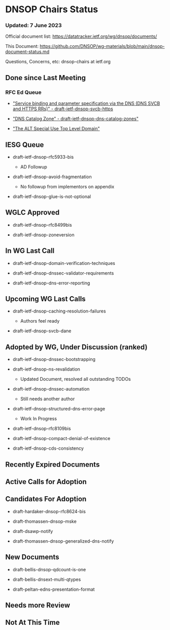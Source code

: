 # DNSOP Chairs Status
### Updated: 7 June 2023

Official document list: https://datatracker.ietf.org/wg/dnsop/documents/

This Document: https://github.com/DNSOP/wg-materials/blob/main/dnsop-document-status.md

Questions, Concerns, etc:  dnsop-chairs at ietf.org

## Done since Last Meeting

### RFC Ed Queue

* ["Service binding and parameter specification via the DNS (DNS SVCB and HTTPS RRs)" - draft-ietf-dnsop-svcb-https](https://datatracker.ietf.org/doc/draft-ietf-dnsop-svcb-https/)

* ["DNS Catalog Zone" - draft-ietf-dnsop-dns-catalog-zones"](https://datatracker.ietf.org/doc/draft-ietf-dnsop-dns-catalog-zones/)

* ["The ALT Special Use Top Level Domain"](https://datatracker.ietf.org/doc/draft-ietf-dnsop-alt-tld/)


## IESG Queue

* draft-ietf-dnsop-rfc5933-bis
    - AD Followup

* draft-ietf-dnsop-avoid-fragmentation
    - No followup from implementors on appendix

* draft-ietf-dnsop-glue-is-not-optional

## WGLC Approved

* draft-ietf-dnsop-rfc8499bis

* draft-ietf-dnsop-zoneversion

## In WG Last Call

* draft-ietf-dnsop-domain-verification-techniques

* draft-ietf-dnsop-dnssec-validator-requirements

* draft-ietf-dnsop-dns-error-reporting


## Upcoming WG Last Calls

* draft-ietf-dnsop-caching-resolution-failures
    - Authors feel ready

* draft-ietf-dnsop-svcb-dane

## Adopted by WG, Under Discussion (ranked)

* draft-ietf-dnsop-dnssec-bootstrapping

* draft-ietf-dnsop-ns-revalidation
    - Updated Document, resolved all outstanding TODOs

* draft-ietf-dnsop-dnssec-automation
    - Still needs another author

* draft-ietf-dnsop-structured-dns-error-page
    - Work In Progress

* draft-ietf-dnsop-rfc8109bis

* draft-ietf-dnsop-compact-denial-of-existence

* draft-ietf-dnsop-cds-consistency

## Recently Expired Documents

## Active Calls for Adoption

## Candidates For Adoption

* draft-hardaker-dnsop-rfc8624-bis

* draft-thomassen-dnsop-mske

* draft-dsawp-notify

* draft-thomassen-dnsop-generalized-dns-notify

## New Documents

* draft-bellis-dnsop-qdcount-is-one

* draft-bellis-dnsext-multi-qtypes

* draft-peltan-edns-presentation-format

## Needs more Review

## Not At This Time

